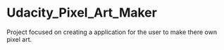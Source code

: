 # Udacity_Pixel_Art_Maker

Project focused on creating a application for the user to make there own pixel art.
